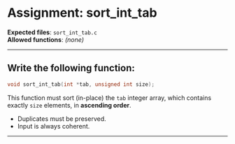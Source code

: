 # Assignment: sort_int_tab

**Expected files**: `sort_int_tab.c`  
**Allowed functions**: *(none)*

---

## Write the following function:

```c
void sort_int_tab(int *tab, unsigned int size);
```

This function must sort (in-place) the `tab` integer array, which contains exactly `size` elements, in **ascending order**.

- Duplicates must be preserved.  
- Input is always coherent.

---
